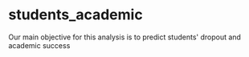 # students_academic
Our main objective for this analysis is to predict students' dropout and academic success

